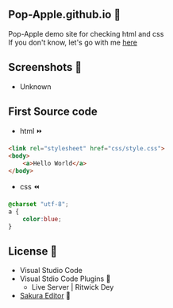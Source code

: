 ## Pop-Apple.github.io 🍎
Pop-Apple demo site for checking html and css  
If you don't know, let's go with me
[here](https://pop-apple.github.io/)
## Screenshots 💚

* Unknown

## First Source code
* html ⏩
````html
<link rel="stylesheet" href="css/style.css">
<body>
    <a>Hello World</a>
</body>
````
* css ⏪
````css
@charset "utf-8";
a {
    color:blue;
}
````

## License 🔰
* Visual Studio Code
* Visual Stdio Code Plugins 🔑
  * Live Server | Ritwick Dey
* [Sakura Editor](https://sakura-editor.github.io/) 🌸

